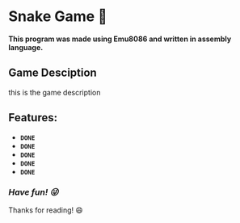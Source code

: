 # Snake Game :snake:	

**This program was made using Emu8086 and written in assembly language.** 

## Game Desciption

this is the game description

## Features:

- **`DONE`** 
- **`DONE`** 
- **`DONE`** 
- **`DONE`** 
- **`DONE`** 

### ***Have fun! :stuck_out_tongue_winking_eye:*** 
Thanks for reading! :smile:
